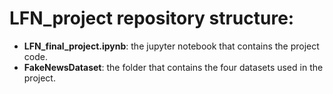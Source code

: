 # LFN_project repository structure:

- **LFN_final_project.ipynb**: the jupyter notebook that contains the project code.
- **FakeNewsDataset**: the folder that contains the four datasets used in the project. 

